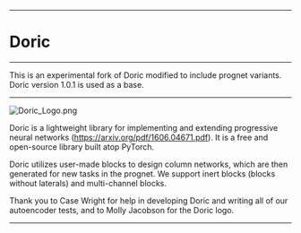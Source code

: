 --------------------------------------------------------------------------------
# Doric
--------------------------------------------------------------------------------

This is an experimental fork of Doric modified to include prognet variants.
Doric version 1.0.1 is used as a base.

--------------------------------------------------------------------------------

![Doric_Logo.png](/Doric_Logo_Small.png)

Doric is a lightweight library for implementing and extending progressive neural networks (https://arxiv.org/pdf/1606.04671.pdf).
It is a free and open-source library built atop PyTorch.

Doric utilizes user-made blocks to design column networks, which are then generated for new tasks in the prognet.
We support inert blocks (blocks without laterals) and multi-channel blocks.

Thank you to Case Wright for help in developing Doric and writing all of our autoencoder tests, and to Molly Jacobson for the Doric logo.

--------------------------------------------------------------------------------

